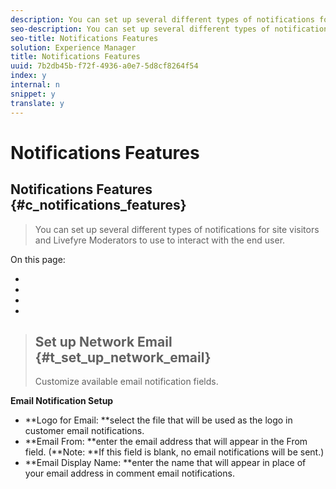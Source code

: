 ```yaml
---
description: You can set up several different types of notifications for site visitors and Livefyre Moderators to use to interact with the end user.
seo-description: You can set up several different types of notifications for site visitors and Livefyre Moderators to use to interact with the end user.
seo-title: Notifications Features
solution: Experience Manager
title: Notifications Features
uuid: 7b2db45b-f72f-4936-a0e7-5d8cf8264f54
index: y
internal: n
snippet: y
translate: y
---
```


# Notifications Features

## Notifications Features {#c_notifications_features}
>You can set up several different types of notifications for site visitors and Livefyre Moderators to use to interact with the end user.
<!-- c_notifications_features.dita -->
On this page:
* [](#c_comment_notifier)
* [](#c_email_notifications)
* [](#c_email_notifications/section_jxb_c5k_yy)
* [](#t_set_up_network_email)

>## Set up Network Email {#t_set_up_network_email}
>Customize available email notification fields.
<!-- t_set_up_network_email.dita -->
**Email Notification Setup** 

* **Logo for Email: **select the file that will be used as the logo in customer email notifications.
* **Email From: **enter the email address that will appear in the From field. (**Note: **If this field is blank, no email notifications will be sent.)
* **Email Display Name: **enter the name that will appear in place of your email address in comment email notifications.
